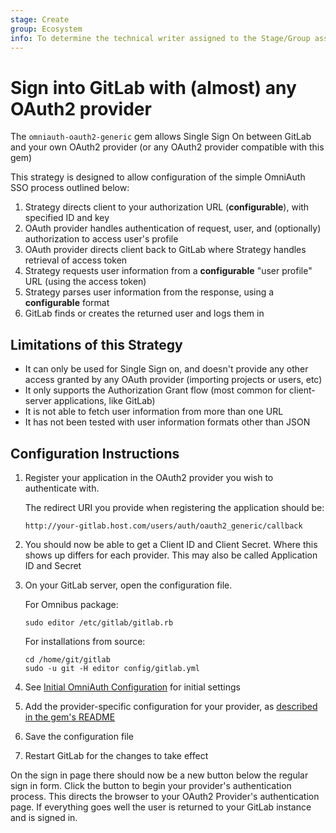 ```yaml
---
stage: Create
group: Ecosystem
info: To determine the technical writer assigned to the Stage/Group associated with this page, see https://about.gitlab.com/handbook/engineering/ux/technical-writing/#assignments
---
```


# Sign into GitLab with (almost) any OAuth2 provider

The `omniauth-oauth2-generic` gem allows Single Sign On between GitLab and your own OAuth2 provider
(or any OAuth2 provider compatible with this gem)

This strategy is designed to allow configuration of the simple OmniAuth SSO process outlined below:

1. Strategy directs client to your authorization URL (**configurable**), with specified ID and key
1. OAuth provider handles authentication of request, user, and (optionally) authorization to access user's profile
1. OAuth provider directs client back to GitLab where Strategy handles retrieval of access token
1. Strategy requests user information from a **configurable** "user profile" URL (using the access token)
1. Strategy parses user information from the response, using a **configurable** format
1. GitLab finds or creates the returned user and logs them in

## Limitations of this Strategy

- It can only be used for Single Sign on, and doesn't provide any other access granted by any OAuth provider
  (importing projects or users, etc)
- It only supports the Authorization Grant flow (most common for client-server applications, like GitLab)
- It is not able to fetch user information from more than one URL
- It has not been tested with user information formats other than JSON

## Configuration Instructions

1. Register your application in the OAuth2 provider you wish to authenticate with.

   The redirect URI you provide when registering the application should be:

   ```plaintext
   http://your-gitlab.host.com/users/auth/oauth2_generic/callback
   ```

1. You should now be able to get a Client ID and Client Secret.
   Where this shows up differs for each provider.
   This may also be called Application ID and Secret

1. On your GitLab server, open the configuration file.

   For Omnibus package:

   ```shell
   sudo editor /etc/gitlab/gitlab.rb
   ```

   For installations from source:

   ```shell
   cd /home/git/gitlab
   sudo -u git -H editor config/gitlab.yml
   ```

1. See [Initial OmniAuth Configuration](omniauth.md#initial-omniauth-configuration) for initial settings

1. Add the provider-specific configuration for your provider, as [described in the gem's README](https://gitlab.com/satorix/omniauth-oauth2-generic#gitlab-config-example)

1. Save the configuration file

1. Restart GitLab for the changes to take effect

On the sign in page there should now be a new button below the regular sign in form.
Click the button to begin your provider's authentication process. This directs
the browser to your OAuth2 Provider's authentication page. If everything goes well
the user is returned to your GitLab instance and is signed in.
